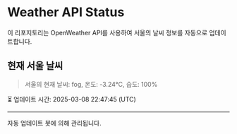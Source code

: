 
# Weather API Status

이 리포지토리는 OpenWeather API를 사용하여 서울의 날씨 정보를 자동으로 업데이트합니다.

## 현재 서울 날씨
> 서울의 현재 날씨: fog, 온도: -3.24°C, 습도: 100%

⏳ 업데이트 시간: 2025-03-08 22:47:45 (UTC)

---
자동 업데이트 봇에 의해 관리됩니다.
